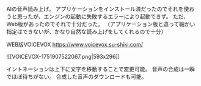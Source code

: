 AIの音声読み上げ。
アプリケーションをインストール済だったのでそれを使おうと思ったが、エンジンの起動に失敗するエラーにより起動できず。
ただ、Web版があったのでそれで十分だった。
（アプリケーション版と違って細かい指定はできないが、かなり自然な読み上げをしてくれるので十分）

WEB版VOICEVOX
https://www.voicevox.su-shiki.com/

![[VOICEVOX-1751907522067.png|593x296]]

イントネーションは上下に文字を移動することで変更可能。
音声の合成は一瞬でほぼ待ちがない。
合成した音声のダウンロードも可能。


